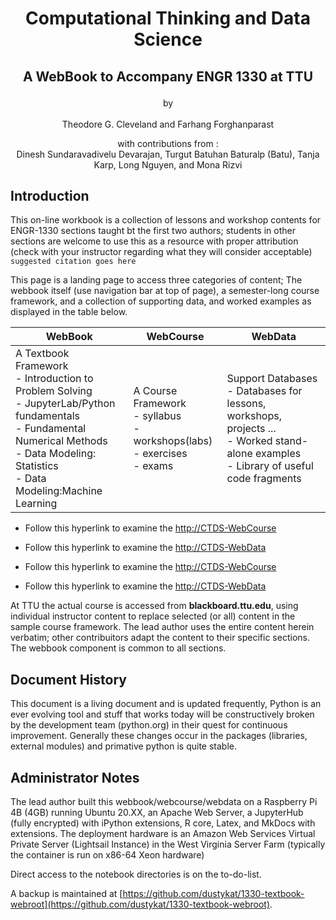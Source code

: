 # <p style="text-align:center"> Computational Thinking and Data Science </p>

## <p style="text-align:center">A WebBook to Accompany ENGR 1330 at TTU </p>

<p style="text-align:center">by <br><br>Theodore G. Cleveland and Farhang Forghanparast<br></p>

<p style="text-align:center">with contributions from :<br> Dinesh Sundaravadivelu Devarajan, Turgut Batuhan Baturalp (Batu), Tanja Karp, Long Nguyen, and  Mona Rizvi </p>


## Introduction
 
This on-line workbook is a collection of lessons and workshop contents for ENGR-1330 sections taught bt the first two authors; students in other sections are welcome to use this as a resource with proper attribution (check with your instructor regarding what they will consider acceptable) `suggested citation goes here`

This page is a landing page to access three categories of content; The webbook itself (use navigation bar at top of page), a semester-long course framework, and a collection of supporting data, and worked examples as displayed in the table below.

|WebBook|WebCourse|WebData|
|---|---|---|
|A Textbook Framework <br> - Introduction to Problem Solving <br> - JupyterLab/Python fundamentals <br> - Fundamental Numerical Methods <br> - Data Modeling: Statistics <br> - Data Modeling:Machine Learning|A Course Framework <br> - syllabus <br> - workshops(labs) <br> - exercises <br> - exams|Support Databases <br> - Databases for lessons, workshops, projects ... <br> - Worked stand-alone examples <br> - Library of useful code fragments| 

- Follow this hyperlink to examine the [http://CTDS-WebCourse](http://192.168.1.75:8089)
- Follow this hyperlink to examine the [http://CTDS-WebData](http://192.168.1.75:8090)


- Follow this hyperlink to examine the [http://CTDS-WebCourse](http://54.243.252.9/webbook-engr1330/redirect2psuedo)
- Follow this hyperlink to examine the [http://CTDS-WebData](http://54.243.252.9/webbook-engr1330/redirect2database)

At TTU the actual course is accessed from **blackboard.ttu.edu**, using individual instructor content to replace selected (or all) content in the sample course framework. The lead author uses the entire content herein verbatim; other contribuitors adapt the content to their specific sections.  The webbook component is common to all sections.

## Document History
This document is a living document and is updated frequently, Python is an ever evolving tool and stuff that works today will be constructively broken by the development team (python.org) in their quest for continuous improvement.  Generally these changes occur in the packages (libraries, external modules) and primative python is quite stable.

## Administrator Notes
The lead author built this webbook/webcourse/webdata on a Raspberry Pi 4B (4GB) running Ubuntu 20.XX, an Apache Web Server, a JupyterHub (fully encrypted) with iPython extensions, R core, Latex, and MkDocs with extensions.  The deployment hardware is an Amazon Web Services Virtual Private Server (Lightsail Instance) in the West Virginia Server Farm (typically the container is run on x86-64 Xeon hardware)

Direct access to the notebook directories is on the to-do-list.

A backup is maintained at [https://github.com/dustykat/1330-textbook-webroot](https://github.com/dustykat/1330-textbook-webroot).
 
<!-- # Welcome to MkDocs

For full documentation visit [mkdocs.org](https://mkdocs.org).

## Commands

* `mkdocs new [dir-name]` - Create a new project.
* `mkdocs serve` - Start the live-reloading docs server.
* `mkdocs build` - Build the documentation site.
* `mkdocs help` - Print this help message.

## Project layout

    mkdocs.yml    # The configuration file.
    docs/
        index.md  # The documentation homepage.
        ...       # Other markdown pages, images and other files.
-->
